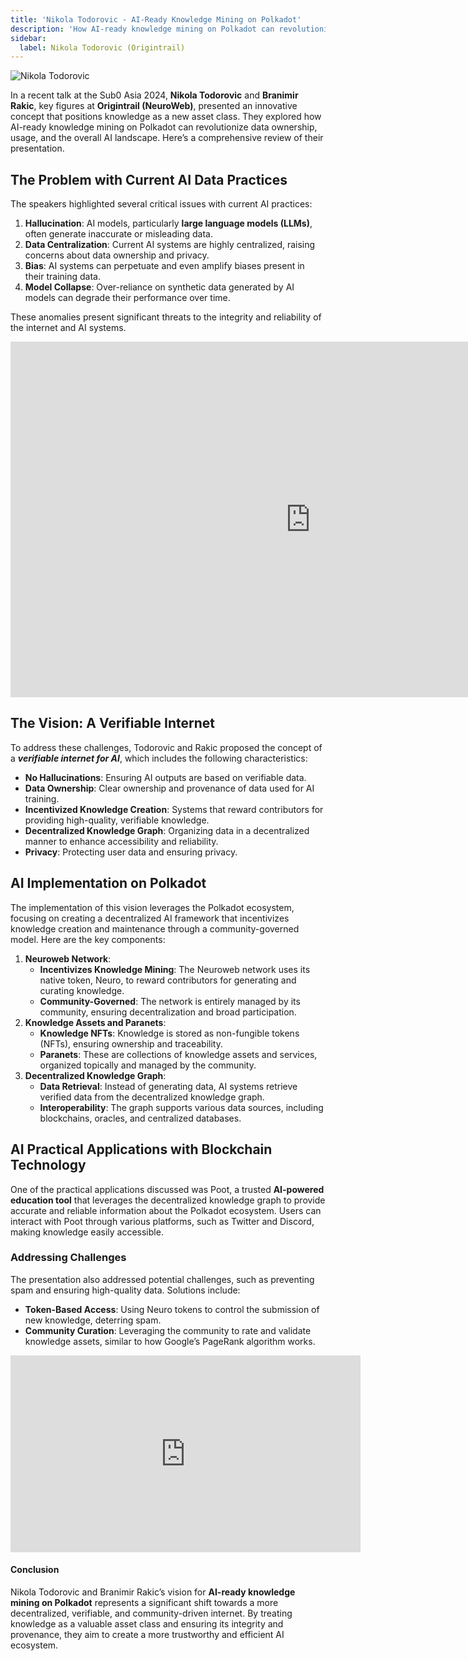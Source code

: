 ```yaml
---
title: 'Nikola Todorovic - AI-Ready Knowledge Mining on Polkadot'
description: 'How AI-ready knowledge mining on Polkadot can revolutionize data ownership, usage, and the overall AI landscape by Neuroweb'
sidebar:
  label: Nikola Todorovic (Origintrail)
---
```


![Nikola Todorovic](/src/assets/sub0-2024/mohammadreza-sub0.webp)


In a recent talk at the Sub0 Asia 2024, **Nikola Todorovic** and **Branimir Rakic**, key figures at **Origintrail (NeuroWeb)**, presented an innovative concept that positions knowledge as a new asset class. They explored how AI-ready knowledge mining on Polkadot can revolutionize data ownership, usage, and the overall AI landscape. Here’s a comprehensive review of their presentation.

## The Problem with Current AI Data Practices
The speakers highlighted several critical issues with current AI practices:
1. **Hallucination**: AI models, particularly **large language models (LLMs)**, often generate inaccurate or misleading data.
2. **Data Centralization**: Current AI systems are highly centralized, raising concerns about data ownership and privacy.
3. **Bias**: AI systems can perpetuate and even amplify biases present in their training data.
4. **Model Collapse**: Over-reliance on synthetic data generated by AI models can degrade their performance over time.

These anomalies present significant threats to the integrity and reliability of the internet and AI systems.

<iframe allowfullscreen="allowfullscreen" frameborder="0" height="569" src="https://docs.google.com/presentation/d/e/2PACX-1vTIhpzechralNI4WpPIo5SNAiRTw48ZvaK5d_ue_KXakSzJlQTCyJA5VSa82-M1z7pMPqupt6KmYDSh/embed?start=false&loop=false&delayms=60000" width="960"></iframe>

## The Vision: A Verifiable Internet
To address these challenges, Todorovic and Rakic proposed the concept of a ***verifiable internet for AI***, which includes the following characteristics:

- **No Hallucinations**: Ensuring AI outputs are based on verifiable data.
- **Data Ownership**: Clear ownership and provenance of data used for AI training.
- **Incentivized Knowledge Creation**: Systems that reward contributors for providing high-quality, verifiable knowledge.
- **Decentralized Knowledge Graph**: Organizing data in a decentralized manner to enhance accessibility and reliability.
- **Privacy**: Protecting user data and ensuring privacy.

## AI Implementation on Polkadot
The implementation of this vision leverages the Polkadot ecosystem, focusing on creating a decentralized AI framework that incentivizes knowledge creation and maintenance through a community-governed model. Here are the key components:
1. **Neuroweb Network**: 
    - **Incentivizes Knowledge Mining**: The Neuroweb network uses its native token, Neuro, to reward contributors for generating and curating knowledge.
    - **Community-Governed**: The network is entirely managed by its community, ensuring decentralization and broad participation.
2. **Knowledge Assets and Paranets**: 
    - **Knowledge NFTs**: Knowledge is stored as non-fungible tokens (NFTs), ensuring ownership and traceability.
    - **Paranets**: These are collections of knowledge assets and services, organized topically and managed by the community.
3. **Decentralized Knowledge Graph**: 
    - **Data Retrieval**: Instead of generating data, AI systems retrieve verified data from the decentralized knowledge graph.
    - **Interoperability**: The graph supports various data sources, including blockchains, oracles, and centralized databases.

## AI Practical Applications with Blockchain Technology
One of the practical applications discussed was Poot, a trusted **AI-powered education tool** that leverages the decentralized knowledge graph to provide accurate and reliable information about the Polkadot ecosystem. Users can interact with Poot through various platforms, such as Twitter and Discord, making knowledge easily accessible.

### Addressing Challenges
The presentation also addressed potential challenges, such as preventing spam and ensuring high-quality data. Solutions include:
- **Token-Based Access**: Using Neuro tokens to control the submission of new knowledge, deterring spam.
- **Community Curation**: Leveraging the community to rate and validate knowledge assets, similar to how Google’s PageRank algorithm works.

<iframe allowfullscreen="allowfullscreen" frameborder="0" height="315" src="https://www.youtube.com/embed/FIlDUFDYzxw?si=SY0ZsH4ajSPXDWD3" title="YouTube video player" width="560"></iframe>

#### Conclusion
Nikola Todorovic and Branimir Rakic’s vision for **AI-ready knowledge mining on Polkadot** represents a significant shift towards a more decentralized, verifiable, and community-driven internet. By treating knowledge as a valuable asset class and ensuring its integrity and provenance, they aim to create a more trustworthy and efficient AI ecosystem.